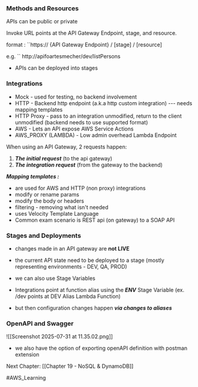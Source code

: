 ### Methods and Resources

APIs can be public or private

Invoke URL points at the API Gateway Endpoint, stage, and resource.

format : ``https:// {API Gateway Endpoint} / [stage] / [resource]

 e.g.     `` http://apifoartesmecher/dev/listPersons

- APIs can be deployed into stages


### Integrations

- Mock - used for testing, no backend involvement
- HTTP - Backend http endpoint (a.k.a http custom integration) --- needs mapping templates
- HTTP Proxy - pass to an integration unmodified, return to the client unmodified (backend needs to use supported format)
- AWS - Lets an API expose AWS Service Actions
- AWS_PROXY (LAMBDA) - Low admin overhead Lambda Endpoint

When using an API Gateway, 2 requests happen:
1. ***The initial request*** (to the api gateway)
2. ***The integration request*** (from the gateway to the backend)



***Mapping templates :***

- are used for AWS and HTTP (non proxy) integrations
- modify or rename params
- modify the body or headers
- filtering - removing what isn't needed
- uses Velocity Template Language
- Common exam scenario is REST api (on gateway) to a SOAP API


### Stages and Deployments

- changes made in an API gateway are **not LIVE**
- the current API state need to be deployed to a stage (mostly representing environments - DEV, QA, PROD)

- we can also use Stage Variables
- Integrations point at function alias using the ***ENV*** Stage Variable (ex. /dev points at DEV Alias Lambda Function)
- but then configuration changes happen ***via changes to aliases***


### OpenAPI and Swagger

![[Screenshot 2025-07-31 at 11.35.02.png]]

- we also have the option of exporting openAPI definition with postman extension


Next Chapter: [[Chapter 19 - NoSQL & DynamoDB]]

#AWS_Learning 